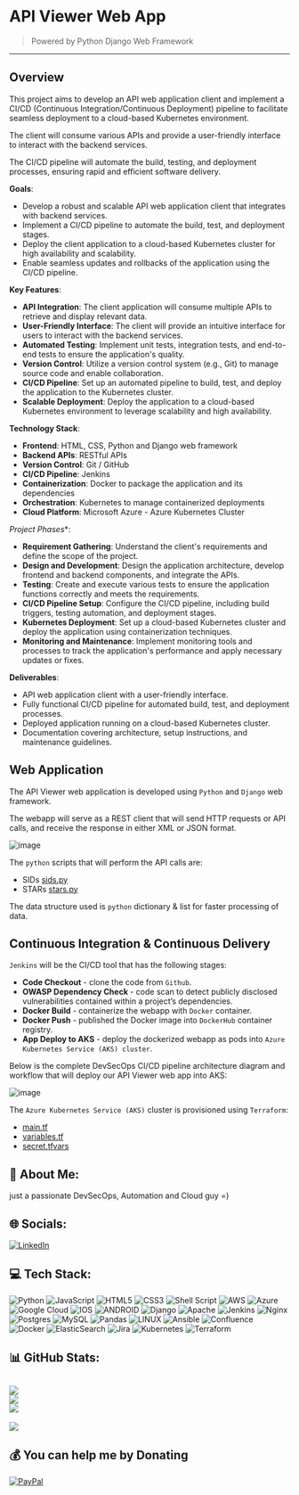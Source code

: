 # API Viewer Web App
> Powered by Python Django Web Framework
----
## Overview

This project aims to develop an API web application client and implement a CI/CD (Continuous Integration/Continuous Deployment) pipeline to facilitate seamless deployment to a cloud-based Kubernetes environment. 

The client will consume various APIs and provide a user-friendly interface to interact with the backend services. 

The CI/CD pipeline will automate the build, testing, and deployment processes, ensuring rapid and efficient software delivery.

**Goals**:
- Develop a robust and scalable API web application client that integrates with backend services.
- Implement a CI/CD pipeline to automate the build, test, and deployment stages.
- Deploy the client application to a cloud-based Kubernetes cluster for high availability and scalability.
- Enable seamless updates and rollbacks of the application using the CI/CD pipeline.

**Key Features**:
- **API Integration**: The client application will consume multiple APIs to retrieve and display relevant data.
- **User-Friendly Interface**: The client will provide an intuitive interface for users to interact with the backend services.
- **Automated Testing**: Implement unit tests, integration tests, and end-to-end tests to ensure the application's quality.
- **Version Control**: Utilize a version control system (e.g., Git) to manage source code and enable collaboration.
- **CI/CD Pipeline**: Set up an automated pipeline to build, test, and deploy the application to the Kubernetes cluster.
- **Scalable Deployment**: Deploy the application to a cloud-based Kubernetes environment to leverage scalability and high availability.

**Technology Stack**:
- **Frontend**: HTML, CSS, Python and Django web framework
- **Backend APIs**: RESTful APIs 
- **Version Control**: Git / GitHub
- **CI/CD Pipeline**: Jenkins
- **Containerization**: Docker to package the application and its dependencies
- **Orchestration**: Kubernetes to manage containerized deployments
- **Cloud Platform**: Microsoft Azure - Azure Kubernetes Cluster

*Project Phases**:
- **Requirement Gathering**: Understand the client's requirements and define the scope of the project.
- **Design and Development**: Design the application architecture, develop frontend and backend components, and integrate the APIs.
- **Testing**: Create and execute various tests to ensure the application functions correctly and meets the requirements.
- **CI/CD Pipeline Setup**: Configure the CI/CD pipeline, including build triggers, testing automation, and deployment stages.
- **Kubernetes Deployment**: Set up a cloud-based Kubernetes cluster and deploy the application using containerization techniques.
- **Monitoring and Maintenance**: Implement monitoring tools and processes to track the application's performance and apply necessary updates or fixes.

**Deliverables**:
- API web application client with a user-friendly interface.
- Fully functional CI/CD pipeline for automated build, test, and deployment processes.
- Deployed application running on a cloud-based Kubernetes cluster.
- Documentation covering architecture, setup instructions, and maintenance guidelines.

## Web Application

The API Viewer web application is developed using `Python` and `Django` web framework.

The webapp will serve as a REST client that will send HTTP requests or API calls, and receive the response in either XML or JSON format.

![image](https://github.com/dexterbdevera/aldemo/assets/90995830/05885352-a323-4b1b-a0a3-c2e434884cd3)

The `python` scripts that will perform the API calls are:
- SIDs [sids.py](https://github.com/dexterbdevera/aldemo/blob/main/code/src/sids.py)
- STARs [stars.py](https://github.com/dexterbdevera/aldemo/blob/main/code/src/stars.py)

The data structure used is `python` dictionary & list for faster processing of data.

## Continuous Integration & Continuous Delivery

`Jenkins` will be the CI/CD tool that has the following stages:

- **Code Checkout** - clone the code from `Github`.
- **OWASP Dependency Check** - code scan to detect publicly disclosed vulnerabilities contained within a project’s dependencies.
- **Docker Build** - containerize the webapp with `Docker` container.
- **Docker Push** - published the Docker image into `DockerHub` container registry.
- **App Deploy to AKS** -  deploy the dockerized webapp as pods into `Azure Kubernetes Service (AKS) cluster`.

Below is the complete DevSecOps CI/CD pipeline architecture diagram and workflow that will deploy our API Viewer web app into AKS:

![image](https://github.com/dexterbdevera/aldemo/assets/90995830/1742feeb-c4da-4883-a463-ef46cd30c662)

The `Azure Kubernetes Service (AKS)` cluster is provisioned using `Terraform`:
- [main.tf](https://github.com/dexterbdevera/aldemo/blob/main/terraform/main.tf)
- [variables.tf](https://github.com/dexterbdevera/aldemo/blob/main/terraform/variables.tf)
- [secret.tfvars](https://github.com/dexterbdevera/aldemo/blob/main/terraform/secret.tfvars)

## 💫 About Me:
just a passionate DevSecOps, Automation and Cloud guy =)

## 🌐 Socials:
[![LinkedIn](https://img.shields.io/badge/LinkedIn-%230077B5.svg?logo=linkedin&logoColor=white)](https://linkedin.com/in/dexterbdevera) 

## 💻 Tech Stack:
![Python](https://img.shields.io/badge/python-3670A0?style=for-the-badge&logo=python&logoColor=ffdd54) ![JavaScript](https://img.shields.io/badge/javascript-%23323330.svg?style=for-the-badge&logo=javascript&logoColor=%23F7DF1E) ![HTML5](https://img.shields.io/badge/html5-%23E34F26.svg?style=for-the-badge&logo=html5&logoColor=white) ![CSS3](https://img.shields.io/badge/css3-%231572B6.svg?style=for-the-badge&logo=css3&logoColor=white) ![Shell Script](https://img.shields.io/badge/shell_script-%23121011.svg?style=for-the-badge&logo=gnu-bash&logoColor=white) ![AWS](https://img.shields.io/badge/AWS-%23FF9900.svg?style=for-the-badge&logo=amazon-aws&logoColor=white) ![Azure](https://img.shields.io/badge/azure-%230072C6.svg?style=for-the-badge&logo=azure-devops&logoColor=white) ![Google Cloud](https://img.shields.io/badge/Google%20Cloud-%234285F4.svg?style=for-the-badge&logo=google-cloud&logoColor=white) ![IOS](https://img.shields.io/badge/IOS-%2320232a.svg?style=for-the-badge&logo=apple&logoColor=white) ![ANDROID](https://img.shields.io/badge/android-%2320232a.svg?style=for-the-badge&logo=android&logoColor=%a4c639) ![Django](https://img.shields.io/badge/django-%23092E20.svg?style=for-the-badge&logo=django&logoColor=white) ![Apache](https://img.shields.io/badge/apache-%23D42029.svg?style=for-the-badge&logo=apache&logoColor=white) ![Jenkins](https://img.shields.io/badge/jenkins-%232C5263.svg?style=for-the-badge&logo=jenkins&logoColor=white) ![Nginx](https://img.shields.io/badge/nginx-%23009639.svg?style=for-the-badge&logo=nginx&logoColor=white) ![Postgres](https://img.shields.io/badge/postgres-%23316192.svg?style=for-the-badge&logo=postgresql&logoColor=white) ![MySQL](https://img.shields.io/badge/mysql-%2300f.svg?style=for-the-badge&logo=mysql&logoColor=white) ![Pandas](https://img.shields.io/badge/pandas-%23150458.svg?style=for-the-badge&logo=pandas&logoColor=white) ![LINUX](https://img.shields.io/badge/Linux-FCC624?style=for-the-badge&logo=linux&logoColor=black) ![Ansible](https://img.shields.io/badge/ansible-%231A1918.svg?style=for-the-badge&logo=ansible&logoColor=white) ![Confluence](https://img.shields.io/badge/confluence-%23172BF4.svg?style=for-the-badge&logo=confluence&logoColor=white) ![Docker](https://img.shields.io/badge/docker-%230db7ed.svg?style=for-the-badge&logo=docker&logoColor=white) ![ElasticSearch](https://img.shields.io/badge/-ElasticSearch-005571?style=for-the-badge&logo=elasticsearch) ![Jira](https://img.shields.io/badge/jira-%230A0FFF.svg?style=for-the-badge&logo=jira&logoColor=white) ![Kubernetes](https://img.shields.io/badge/kubernetes-%23326ce5.svg?style=for-the-badge&logo=kubernetes&logoColor=white) ![Terraform](https://img.shields.io/badge/terraform-%235835CC.svg?style=for-the-badge&logo=terraform&logoColor=white)

## 📊 GitHub Stats:
![](https://github-readme-stats.vercel.app/api?username=dexterbdevera&theme=dark&hide_border=true&include_all_commits=false&count_private=false)<br/>
![](https://github-readme-streak-stats.herokuapp.com/?user=dexterbdevera&theme=dark&hide_border=true)<br/>
![](https://github-readme-stats.vercel.app/api/top-langs/?username=dexterbdevera&theme=dark&hide_border=true&include_all_commits=false&count_private=false&layout=compact)
---
[![](https://visitcount.itsvg.in/api?id=dexterbdevera&icon=0&color=0)](https://visitcount.itsvg.in)

## 💰 You can help me by Donating
[![PayPal](https://img.shields.io/badge/PayPal-00457C?style=for-the-badge&logo=paypal&logoColor=white)](https://paypal.me/dexdvguitars) 

<!-- Proudly created with GPRM ( https://gprm.itsvg.in ) -->


